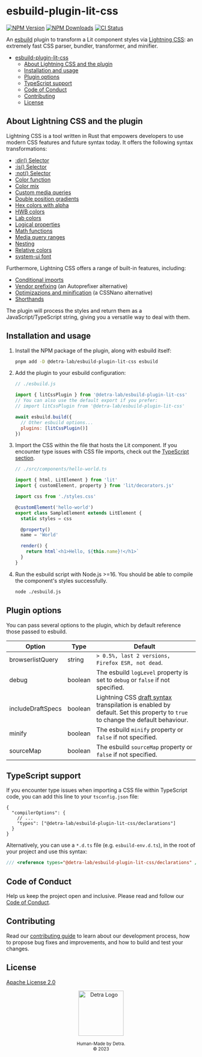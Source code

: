 # esbuild-plugin-lit-css

[![NPM Version][npm_version_badge]][npm_badge_url]
[![NPM Downloads][npm_downloads_badge]][npm_badge_url]
[![CI Status][ci_badge]][ci_badge_url]

An [esbuild](https://esbuild.github.io/) plugin to transform a Lit component styles via [Lightning CSS](https://lightningcss.dev/): an extremely fast CSS parser, bundler, transformer, and minifier.

- [esbuild-plugin-lit-css](#esbuild-plugin-lit-css)
  - [About Lightning CSS and the plugin](#about-lightning-css-and-the-plugin)
  - [Installation and usage](#installation-and-usage)
  - [Plugin options](#plugin-options)
  - [TypeScript support](#typescript-support)
  - [Code of Conduct](#code-of-conduct)
  - [Contributing](#contributing)
  - [License](#license)

## About Lightning CSS and the plugin 

Lightning CSS is a tool written in Rust that empowers developers to use modern CSS features and future syntax today. It offers the following syntax transformations:

- [:dir() Selector](https://cssdb.org/#dir-pseudo-class)
- [:is() Selector](https://cssdb.org/#is-pseudo-class)
- [:not() Selector](https://cssdb.org/#not-pseudo-class)
- [Color function](https://cssdb.org/#color-function)
- [Color mix](https://cssdb.org/#color-mix)
- [Custom media queries](https://cssdb.org/#custom-media-queries)
- [Double position gradients](https://cssdb.org/#double-position-gradients)
- [Hex colors with alpha](https://cssdb.org/#hexadecimal-alpha-notation)
- [HWB colors](https://cssdb.org/#hwb-function)
- [Lab colors](https://cssdb.org/#lab-function)
- [Logical properties](https://cssdb.org/#logical-properties-and-values)
- [Math functions](https://drafts.csswg.org/css-values/#math)
- [Media query ranges](https://cssdb.org/#media-query-ranges)
- [Nesting](https://cssdb.org/#nesting-rules)
- [Relative colors](https://cssdb.org/#lch-function)
- [system-ui font](https://cssdb.org/#system-ui-font-family)

Furthermore, Lightning CSS offers a range of built-in features, including:
- [Conditional imports](https://lightningcss.dev/bundling.html#conditional-imports)
- [Vendor prefixing](https://lightningcss.dev/transpilation.html#vendor-prefixing) (an Autoprefixer alternative)
- [Optimizazions and minification](https://lightningcss.dev/minification.html) (a CSSNano alternative)
- [Shorthands](https://lightningcss.dev/transpilation.html#shorthands)

The plugin will process the styles and return them as a JavaScript/TypeScript string, giving you a versatile way to deal with them.

## Installation and usage

1. Install the NPM package of the plugin, along with esbuild itself:

   ```sh
   pnpm add -D @detra-lab/esbuild-plugin-lit-css esbuild
   ```

2. Add the plugin to your esbuild configuration:

   ```js
   // ./esbuild.js

   import { litCssPlugin } from '@detra-lab/esbuild-plugin-lit-css'
   // You can also use the default export if you prefer:
   // import litCssPlugin from '@detra-lab/esbuild-plugin-lit-css'

   await esbuild.build({
     // Other esbuild options...
     plugins: [litCssPlugin()]
   })
   ```

3. Import the CSS within the file that hosts the Lit component. If you encounter type issues with CSS file imports, check out the [TypeScript section](#typescript).

   ```ts
   // ./src/components/hello-world.ts

   import { html, LitElement } from 'lit'
   import { customElement, property } from 'lit/decorators.js'

   import css from './styles.css'

   @customElement('hello-world')
   export class SampleElement extends LitElement {
     static styles = css

     @property()
     name = 'World'

     render() {
       return html`<h1>Hello, ${this.name}!</h1>`
     }
   }
   ```

4. Run the esbuild script with Node.js >=16. You should be able to compile the component's styles successfully.

   ```sh
   node ./esbuild.js
   ```

## Plugin options

You can pass several options to the plugin, which by default reference those passed to esbuild.

| Option            | Type    | Default                                                                        |
| ----------------- | ------- | ------------------------------------------------------------------------------ |
| browserlistQuery  | string  | `> 0.5%, last 2 versions, Firefox ESR, not dead`.                              |
| debug             | boolean | The esbuild `logLevel` property is set to `debug` or `false` if not specified. |
| includeDraftSpecs | boolean | Lightning CSS [draft syntax](https://lightningcss.dev/transpilation.html#draft-syntax) transpilation is enabled by default. Set this property to `true` to change the default behaviour. |
| minify            | boolean | The esbuild `minify` property or `false` if not specified.                     |
| sourceMap         | boolean | The esbuild `sourceMap` property or `false` if not specified.                  |

## TypeScript support

If you encounter type issues when importing a CSS file within TypeScript code, you can add this line to your `tsconfig.json` file:

```jsonc
{
  "compilerOptions": {
    // ...
    "types": ["@detra-lab/esbuild-plugin-lit-css/declarations"]
  }
}
```

Alternatively, you can use a `*.d.ts` file (e.g. `esbuild-env.d.ts`), in the root of your project and use this syntax:

```ts
/// <reference types="@detra-lab/esbuild-plugin-lit-css/declarations" />
```

## Code of Conduct

Help us keep the project open and inclusive. Please read and follow our [Code of Conduct](https://github.com/detra-lab/esbuild-plugin-lit-css/blob/stable/CODE_OF_CONDUCT.md).

## Contributing

Read our [contributing guide](https://github.com/detra-lab/esbuild-plugin-lit-css/blob/stable/CONTRIBUTING.md) to learn about our development process, how to propose bug fixes and improvements, and how to build and test your changes.

## License

[Apache License 2.0](https://github.com/detra-lab/esbuild-plugin-lit-css/blob/stable/LICENSE)

<div align="center"><img src="https://raw.github.com/detra-lab/.github/stable/profile/logo.svg" width="120" height="120" alt="Detra Logo" /><p><small>Human-Made by Detra.</small><br/><small>© 2023</small></p></div>

<!-- Badges -->
[ci_badge]: https://img.shields.io/github/actions/workflow/status/detra-lab/esbuild-plugin-lit-css/test.yaml?style=flat-square&colorA=5d4fe1&colorB=9bf2dc
[npm_version_badge]: https://img.shields.io/npm/v/@detra-lab/esbuild-plugin-lit-css?style=flat-square&colorA=5d4fe1&colorB=9bf2dc
[npm_downloads_badge]: https://img.shields.io/npm/dm/@detra-lab/esbuild-plugin-lit-css?style=flat-square&colorA=5d4fe1&colorB=9bf2dc

<!-- Links -->
[ci_badge_url]: https://github.com/detra-lab/esbuild-plugin-lit-css/actions/workflows/test.yaml
[npm_badge_url]: https://www.npmjs.com/package/@detra-lab/esbuild-plugin-lit-css
